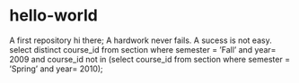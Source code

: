 # hello-world
A first repository
hi there;
 A hardwork never fails.
 A sucess is not easy.
select distinct course_id
from section
where semester = ’Fall’ and year= 2009 and 
           course_id  not in (select course_id
                                 from section
                                 where semester = ’Spring’ and year= 2010);
